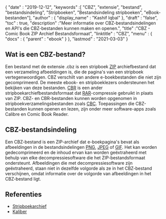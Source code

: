 {
  "date" : "2019-12-12",
  "keywords" :[ "CBZ", "extensie", "bestand", "bestandsindeling", "Stripboeken", "Bestandsindeling stripboeken", "eBook-bestanden"],
  "author" : {
    "display_name" : "Kashif Iqbal"
},
  "draft" : "false",
  "toc" : true,
  "description" :"Meer informatie over CBZ-bestandsindelingen en API's die CBZ-bestanden kunnen maken en openen.",
  "title" :"CBZ - Comic Book ZIP Archief Bestandsformaat",
  "linktitle" : "CBZ",
  "menu" : {
    "docs" : {
      "parent" : "ebook"
}
},
  "lastmod" : "2021-03-03"
}

## Wat is een CBZ-bestand?

Een bestand met de extensie .cbz is een stripboek [ZIP](/nl/compression/zip/) archiefbestand dat een verzameling afbeeldingen is, die de pagina's van een stripboek vertegenwoordigen. CBZ verschilt van andere e-boekbestanden die niet zijn gecomprimeerd. De meeste ebook- en stripboeklezers ondersteunen het bekijken van deze bestanden. [CBR](/nl/ebook/cbr/) is een ander stripboekarchiefbestandsformaat dat [RAR](/nl/compression/rar/)-compressie gebruikt in plaats van ZIP. CBZ- en CBR-bestanden kunnen worden opgenomen in stripboekverzamelingsbestanden zoals [CBC](/nl/ebook/cbc/). Toepassingen die CBZ-bestanden kunnen openen en lezen, zijn onder meer software-apps zoals Calibre en Comic Book Reader.

## CBZ-bestandsindeling

Een CBZ-bestand is een ZIP-archief dat e-boekpagina's bevat als afbeeldingen in de bestandsindelingen [PNG](/nl/image/png/), [JPEG](/nl/image/jpeg/) of [GIF](/nl/image/gif/). Het kan worden gedecomprimeerd en de inhoud ervan kan worden geëxtraheerd met behulp van elke decompressiesoftware die het ZIP-bestandsformaat ondersteunt. Afbeeldingen die met decompressiesoftware zijn geëxtraheerd, staan niet in dezelfde volgorde als ze in het CBZ-bestand verschijnen, omdat informatie over de volgorde van afbeeldingen in het CBZ-bestand ligt.

## Referenties

* [Stripboekarchief](https://en.wikipedia.org/wiki/Comic_book_archive)
* [Kaliber](https://calibre-ebook.com/)


